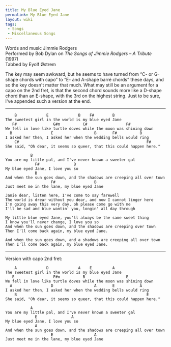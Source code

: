 ```yaml
---
title: My Blue Eyed Jane
permalink: My Blue Eyed Jane
layout: wiki
tags:
 - Songs
 - Miscellaneous Songs
---
```


Words and music Jimmie Rodgers  
Performed by Bob Dylan on *The Songs of Jimmie Rodgers – A Tribute*
(1997)  
Tabbed by Eyolf Østrem

The key may seem awkward, but he seems to have turned from “C- or
G-shape chords with capo” to “E- and A-shape barré chords” these days,
and so the key doesn't matter that much. What may still be an argument
for a capo on the 2nd fret, is that the second chord sounds more like a
D-shape chord than an E-shape, with the 3rd on the highest string. Just
to be sure, I've appended such a version at the end.

* * * * *

        B             E             B    F#        B
    The sweetest girl in the world is my blue eyed Jane
       F#                G#m          C#                 F#
    We fell in love like turtle doves while the moon was shining down
      B                 E                  B       F#          B
    I asked her then, I asked her when the wedding bells would ring
        C#                                                        F#
    She said, "Oh dear, it seems so queer, that this could happen here."

               B
    You are my little pal, and I've never known a sweeter gal
                 F#               B
    My blue eyed Jane, I love you so
                 B
    And when the sun goes down, and the shadows are creeping all over town
                        F#                 B
    Just meet me in the lane, my blue eyed Jane

    Janie dear, listen here, I've come to say farewell
    The world is drear without you dear, and now I cannot linger here
    I'm going away this very day, oh please come go with me
    I'll be sad and blue wantin' you, longin' all day through

    My little blue eyed Jane, you'll always be the same sweet thing
    I know you'll never change, I love you so
    And when the sun goes down, and the shadows are creeping over town
    Then I'll come back again, my blue eyed Jane.

    And when the sun goes down, and a shadows are creeping all over town
    Then I'll come back again, my blue eyed Jane.

* * * * *

Version with capo 2nd fret:

        A             D             A    E         A
    The sweetest girl in the world is my blue eyed Jane
       E                 F#m          B                  E
    We fell in love like turtle doves while the moon was shining down
      A                 D                  A       E           A
    I asked her then, I asked her when the wedding bells would ring
        B                                                         E
    She said, "Oh dear, it seems so queer, that this could happen here."

               A
    You are my little pal, and I've never known a sweeter gal
                 E               A
    My blue eyed Jane, I love you so
                 A
    And when the sun goes down, and the shadows are creeping all over town
                        E                  A
    Just meet me in the lane, my blue eyed Jane
